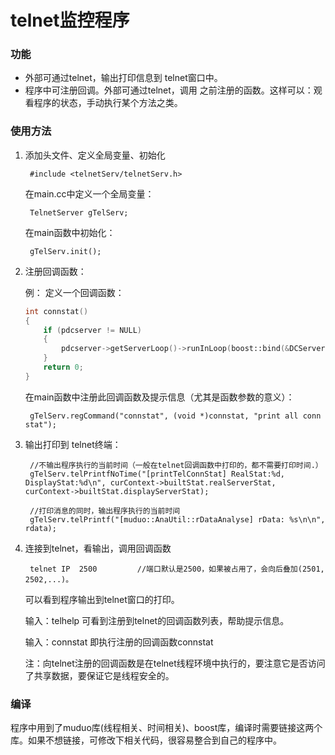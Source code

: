 
# telnet监控程序

### 功能

- 外部可通过telnet，输出打印信息到 telnet窗口中。
- 程序中可注册回调。外部可通过telnet，调用 之前注册的函数。这样可以：观看程序的状态，手动执行某个方法之类。

### 使用方法

1. 添加头文件、定义全局变量、初始化

		#include <telnetServ/telnetServ.h>

	在main.cc中定义一个全局变量：
	
		TelnetServer gTelServ;

	在main函数中初始化：
	
		gTelServ.init();

2. 注册回调函数：

	例：
	定义一个回调函数：
	```cpp
	int connstat()
	{
		if (pdcserver != NULL)
		{
			pdcserver->getServerLoop()->runInLoop(boost::bind(&DCServer::printTelConnStat, pdcserver));
		}
		return 0;
	}
	```
	在main函数中注册此回调函数及提示信息（尤其是函数参数的意义）：
	
		gTelServ.regCommand("connstat", (void *)connstat, "print all conn stat");

3. 输出打印到 telnet终端：

		//不输出程序执行的当前时间（一般在telnet回调函数中打印的，都不需要打印时间.）
		gTelServ.telPrintfNoTime("[printTelConnStat] RealStat:%d, DisplayStat:%d\n", curContext->builtStat.realServerStat, curContext->builtStat.displayServerStat);

		//打印消息的同时，输出程序执行的当前时间
		gTelServ.telPrintf("[muduo::AnaUtil::rDataAnalyse] rData: %s\n\n", rdata);

4. 连接到telnet，看输出，调用回调函数

		telnet IP  2500         //端口默认是2500，如果被占用了，会向后叠加(2501, 2502,...)。
	
	可以看到程序输出到telnet窗口的打印。
	
	输入：telhelp    可看到注册到telnet的回调函数列表，帮助提示信息。
	
	输入：connstat   即执行注册的回调函数connstat

	注：向telnet注册的回调函数是在telnet线程环境中执行的，要注意它是否访问了共享数据，要保证它是线程安全的。

### 编译

程序中用到了muduo库(线程相关、时间相关)、boost库，编译时需要链接这两个库。如果不想链接，可修改下相关代码，很容易整合到自己的程序中。


